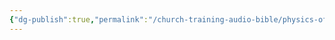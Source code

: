 ```yaml
---
{"dg-publish":true,"permalink":"/church-training-audio-bible/physics-of-sound/psychoacoustics/"}
---
```


